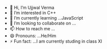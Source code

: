 - 👋 Hi, I’m Ujjwal Verma
- 👀 I’m interested in C++
- 🌱 I’m currently learning ...JavaScript
- 💞️ I’m looking to collaborate on ...
- 📫 How to reach me ...
- 😄 Pronouns: ...He/Him
- ⚡ Fun fact: ...I am currently studing in class XI

<!---
UjjwalVerma1512/UjjwalVerma1512 is a ✨ special ✨ repository because its `README.md` (this file) appears on your GitHub profile.
You can click the Preview link to take a look at your changes.
--->
